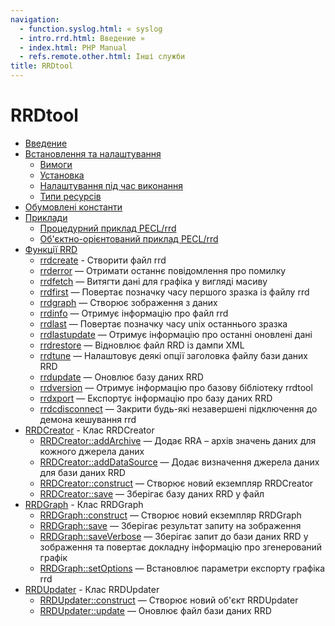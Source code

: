 ```yaml
---
navigation:
  - function.syslog.html: « syslog
  - intro.rrd.html: Введение »
  - index.html: PHP Manual
  - refs.remote.other.html: Інші служби
title: RRDtool
---
```

# RRDtool

-   [Введение](intro.rrd.md)
-   [Встановлення та налаштування](rrd.setup.md)
    -   [Вимоги](rrd.requirements.md)
    -   [Установка](rrd.installation.md)
    -   [Налаштування під час виконання](rrd.configuration.md)
    -   [Типи ресурсів](rrd.resources.md)
-   [Обумовлені константи](rrd.constants.md)
-   [Приклади](rrd.examples.md)
    -   [Процедурний приклад PECL/rrd](rrd.examples-procedural.md)
    -   [Об'єктно-орієнтований приклад PECL/rrd](rrd.examples-oop.md)
-   [Функції RRD](ref.rrd.md)
    -   [rrdcreate](function.rrd-create.md) - Створити файл rrd
    -   [rrderror](function.rrd-error.md) — Отримати останнє повідомлення про помилку
    -   [rrdfetch](function.rrd-fetch.md) — Витягти дані для графіка у вигляді масиву
    -   [rrdfirst](function.rrd-first.md) — Повертає позначку часу першого зразка із файлу rrd
    -   [rrdgraph](function.rrd-graph.md) — Створює зображення з даних
    -   [rrdinfo](function.rrd-info.md) — Отримує інформацію про файл rrd
    -   [rrdlast](function.rrd-last.md) — Повертає позначку часу unix останнього зразка
    -   [rrdlastupdate](function.rrd-lastupdate.md) — Отримує інформацію про останні оновлені дані
    -   [rrdrestore](function.rrd-restore.md) — Відновлює файл RRD із дампи XML
    -   [rrdtune](function.rrd-tune.md) — Налаштовує деякі опції заголовка файлу бази даних RRD
    -   [rrdupdate](function.rrd-update.md) — Оновлює базу даних RRD
    -   [rrdversion](function.rrd-version.md) — Отримує інформацію про базову бібліотеку rrdtool
    -   [rrdxport](function.rrd-xport.md) — Експортує інформацію про базу даних RRD
    -   [rrdcdisconnect](function.rrdc-disconnect.md) — Закрити будь-які незавершені підключення до демона кешування rrd
-   [RRDCreator](class.rrdcreator.md) - Клас RRDCreator
    -   [RRDCreator::addArchive](rrdcreator.addarchive.md) — Додає RRA – архів значень даних для кожного джерела даних
    -   [RRDCreator::addDataSource](rrdcreator.adddatasource.md) — Додає визначення джерела даних для бази даних RRD
    -   [RRDCreator::construct](rrdcreator.construct.md) — Створює новий екземпляр RRDCreator
    -   [RRDCreator::save](rrdcreator.save.md) — Зберігає базу даних RRD у файл
-   [RRDGraph](class.rrdgraph.md) - Клас RRDGraph
    -   [RRDGraph::construct](rrdgraph.construct.md) — Створює новий екземпляр RRDGraph
    -   [RRDGraph::save](rrdgraph.save.md) — Зберігає результат запиту на зображення
    -   [RRDGraph::saveVerbose](rrdgraph.saveverbose.md) — Зберігає запит до бази даних RRD у зображення та повертає докладну інформацію про згенерований графік
    -   [RRDGraph::setOptions](rrdgraph.setoptions.md) — Встановлює параметри експорту графіка rrd
-   [RRDUpdater](class.rrdupdater.md) - Клас RRDUpdater
    -   [RRDUpdater::construct](rrdupdater.construct.md) — Створює новий об'єкт RRDUpdater
    -   [RRDUpdater::update](rrdupdater.update.md) — Оновлює файл бази даних RRD
